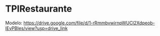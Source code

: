 # TPIRestaurante
Modelo: https://drive.google.com/file/d/1-rRmmbvwirnpWUCl2Xdpeob-IEvPBIes/view?usp=drive_link
